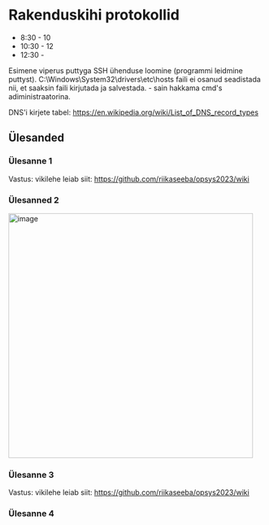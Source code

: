 # Rakenduskihi protokollid

*  8:30 - 10
*  10:30 - 12
*  12:30 -  

Esimene viperus puttyga SSH ühenduse loomine (programmi leidmine puttyst). 
C:\Windows\System32\drivers\etc\hosts faili ei osanud seadistada nii, et saaksin faili kirjutada ja salvestada. - sain hakkama cmd's adiministraatorina.

DNS'i kirjete tabel: https://en.wikipedia.org/wiki/List_of_DNS_record_types

## Ülesanded

### Ülesanne 1
Vastus: vikilehe leiab siit: https://github.com/riikaseeba/opsys2023/wiki

### Ülesanned 2
<img width="481" alt="image" src="https://github.com/riikaseeba/opsys2023/assets/144622934/59ad0d39-fcf4-4e69-9bdf-12c114205776">

### Ülesanne 3
Vastus: vikilehe leiab siit: https://github.com/riikaseeba/opsys2023/wiki

### Ülesanne 4

